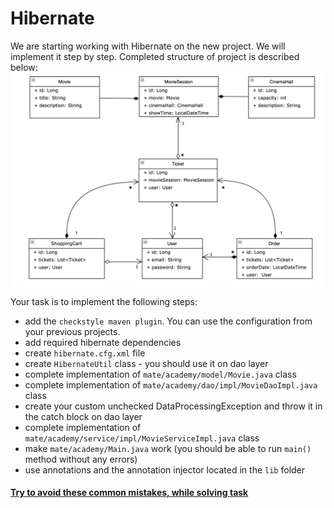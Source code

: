 # Hibernate 

We are starting working with Hibernate on the new project. We will implement it step by step. 
Completed structure of project is described below:
![pic](Hibernate_Cinema_Uml.png)

Your task is to implement the following steps:
- add the `checkstyle maven plugin`. You can use the configuration from your previous projects.
- add required hibernate dependencies
- create `hibernate.cfg.xml` file
- create `HibernateUtil` class - you should use it on dao layer
- complete implementation of `mate/academy/model/Movie.java` class
- complete implementation of `mate/academy/dao/impl/MovieDaoImpl.java` class
- create your custom unchecked DataProcessingException and throw it in the catch block on dao layer
- complete implementation of `mate/academy/service/impl/MovieServiceImpl.java` class
- make `mate/academy/Main.java` work (you should be able to run `main()` method without any errors)
- use annotations and the annotation injector located in the `lib` folder

#### [Try to avoid these common mistakes, while solving task](https://mate-academy.github.io/jv-program-common-mistakes/hibernate/configuration/configuration_checklist)
